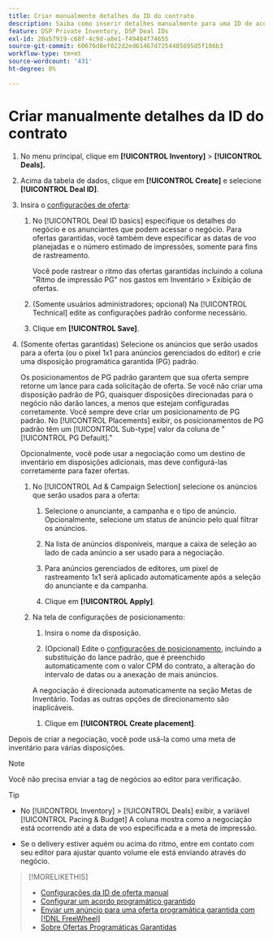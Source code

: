 ```yaml
---
title: Criar manualmente detalhes da ID do contrato
description: Saiba como inserir detalhes manualmente para uma ID de acordo.
feature: DSP Private Inventory, DSP Deal IDs
exl-id: 20a57919-c68f-4c9d-a8e1-f49484f74655
source-git-commit: 60676d8ef022d2ed61467d7254405695d5f106b3
workflow-type: tm+mt
source-wordcount: '431'
ht-degree: 0%

---
```


# Criar manualmente detalhes da ID do contrato

1. No menu principal, clique em **[!UICONTROL Inventory]** > **[!UICONTROL Deals].**

1. Acima da tabela de dados, clique em **[!UICONTROL Create]** e selecione **[!UICONTROL Deal ID]**.

1. Insira o [configurações de oferta](deal-id-settings.md):

   1. No [!UICONTROL Deal ID basics] especifique os detalhes do negócio e os anunciantes que podem acessar o negócio. Para ofertas garantidas, você também deve especificar as datas de voo planejadas e o número estimado de impressões, somente para fins de rastreamento.

      Você pode rastrear o ritmo das ofertas garantidas incluindo a coluna &quot;Ritmo de impressão PG&quot; nos gastos em Inventário > Exibição de ofertas.

   1. (Somente usuários administradores; opcional) Na [!UICONTROL Technical] edite as configurações padrão conforme necessário.

   1. Clique em **[!UICONTROL Save]**.

1. (Somente ofertas garantidas) Selecione os anúncios que serão usados para a oferta (ou o pixel 1x1 para anúncios gerenciados do editor) e crie uma disposição programática garantida (PG) padrão.

   Os posicionamentos de PG padrão garantem que sua oferta sempre retorne um lance para cada solicitação de oferta. Se você não criar uma disposição padrão de PG, quaisquer disposições direcionadas para o negócio não darão lances, a menos que estejam configuradas corretamente. Você sempre deve criar um posicionamento de PG padrão. No [!UICONTROL Placements] exibir, os posicionamentos de PG padrão têm um [!UICONTROL Sub-type] valor da coluna de &quot;[!UICONTROL PG Default].&quot;

   Opcionalmente, você pode usar a negociação como um destino de inventário em disposições adicionais, mas deve configurá-las corretamente para fazer ofertas.

   1. No [!UICONTROL Ad & Campaign Selection] selecione os anúncios que serão usados para a oferta:

      1. Selecione o anunciante, a campanha e o tipo de anúncio. Opcionalmente, selecione um status de anúncio pelo qual filtrar os anúncios.

      1. Na lista de anúncios disponíveis, marque a caixa de seleção ao lado de cada anúncio a ser usado para a negociação.

      1. Para anúncios gerenciados de editores, um pixel de rastreamento 1x1 será aplicado automaticamente após a seleção do anunciante e da campanha.

      1. Clique em **[!UICONTROL Apply]**.

   1. Na tela de configurações de posicionamento:

      1. Insira o nome da disposição.

      1. (Opcional) Edite o [configurações de posicionamento](/help/dsp/campaign-management/placements/placement-settings.md), incluindo a substituição do lance padrão, que é preenchido automaticamente com o valor CPM do contrato, a alteração do intervalo de datas ou a anexação de mais anúncios.

      A negociação é direcionada automaticamente na seção Metas de Inventário. Todas as outras opções de direcionamento são inaplicáveis.

      1. Clique em **[!UICONTROL Create placement]**.

Depois de criar a negociação, você pode usá-la como uma meta de inventário para várias disposições.

>[!NOTE]
>
> Você não precisa enviar a tag de negócios ao editor para verificação.

>[!TIP]
>
>* No [!UICONTROL Inventory] > [!UICONTROL Deals] exibir, a variável [!UICONTROL Pacing & Budget] A coluna mostra como a negociação está ocorrendo até a data de voo especificada e a meta de impressão.
>
>* Se o delivery estiver aquém ou acima do ritmo, entre em contato com seu editor para ajustar quanto volume ele está enviando através do negócio.

>[!MORELIKETHIS]
>
>* [Configurações da ID de oferta manual](deal-id-settings.md)
>* [Configurar um acordo programático garantido](programmatic-guaranteed-set-up.md)
>* [Enviar um anúncio para uma oferta programática garantida com [!DNL FreeWheel]](freewheel-submit.md)
>* [Sobre Ofertas Programáticas Garantidas](programmatic-guaranteed-about.md)
<!-- >* [Specify Placements and Ads for a Private Deal](deal-id-attach-placements.md)-->
